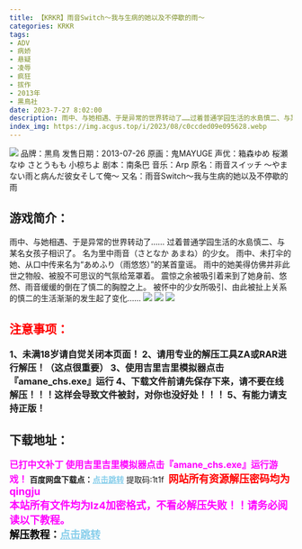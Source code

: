 ```yaml
---
title: 【KRKR】雨音Switch～我与生病的她以及不停歇的雨～
categories: KRKR
tags:
- ADV
- 病娇
- 悬疑
- 凌辱
- 疯狂
- 拔作
- 2013年
- 黒鳥社
date: 2023-7-27 8:02:00
description: 雨中、与她相遇、于是异常的世界转动了……过着普通学园生活的水島慎二、与某名女孩子相识了。名为里中雨音（さとなか あまね）的少女。雨中、未打伞的她、从口中传来名为“あめふり（雨悠悠）”的某首童谣。雨中的她美得仿佛并非此世之物般、被股不可思议的气氛给笼罩着。震惊之余被吸引着来到了她身前、悠然、雨音缓缓的倒在了慎二的胸膛之上。被怀中的少女所吸引、由此被扯上关系的慎二的生活渐渐的发生起了变化……
index_img: https://img.acgus.top/i/2023/08/c0ccded09e095628.webp
---
```

![](https://img.acgus.top/i/2023/08/c0ccded09e095628.webp)
品牌：黒鳥
发售日期：2013-07-26
原画：鬼MAYUGE
声优：箱森ゆめ 桜瀬なゆ さとうもも 小椋ちよ
剧本：南条巴
音乐：Arp
原名：雨音スイッチ ～やまない雨と病んだ彼女そして俺～
又名：雨音Switch～我与生病的她以及不停歇的雨

## 游戏简介：
雨中、与她相遇、于是异常的世界转动了……
过着普通学园生活的水島慎二、与某名女孩子相识了。
名为里中雨音（さとなか あまね）的少女。
雨中、未打伞的她、从口中传来名为“あめふり（雨悠悠）”的某首童谣。
雨中的她美得仿佛并非此世之物般、被股不可思议的气氛给笼罩着。
震惊之余被吸引着来到了她身前、悠然、雨音缓缓的倒在了慎二的胸膛之上。
被怀中的少女所吸引、由此被扯上关系的慎二的生活渐渐的发生起了变化……
![](https://img.acgus.top/i/2023/08/29e5724f04095636.webp)
![](https://img.acgus.top/i/2023/08/9ebdc0d772095633.webp)
![](https://img.acgus.top/i/2023/08/12a55caeb7095631.webp)






## <font color=#FF0000 >注意事项：</font>
<font size=3><b>1、未满18岁请自觉关闭本页面！
2、请用专业的解压工具ZA或RAR进行解压！（这点很重要）
3、使用吉里吉里模拟器点击『amane_chs.exe』运行
4、下载文件前请先保存下来，请不要在线解压！！！这样会导致文件被封，对你也没好处！！！
5、有能力请支持正版！</b></font>

## 下载地址：
<font color=#FF00FF size=3><b>已打中文补丁</b></font>
<font color=#FF00FF size=3>**使用吉里吉里模拟器点击『amane_chs.exe』运行游戏！**</font>
<b>百度网盘下载点：</b><a href="https://pan.baidu.com/s/1-H-4OpgcLITksWwjLdMyAw?pwd=1t1f" style="color: #87CEEB;"><b>点击跳转</b></a> 提取码:1t1f
<a style="padding: 0" href="https://post.qingju.org/AD/"><img style="max-width:100%" src="https://img.acgus.top/i/2024/07/478f689b8021d8d499ab43d21acf137a.gif" alt=""></a>
<b><font color=#FF0000 size=4>网站所有资源解压密码均为</b></font><b><font color=#FF00FF size=4>qingju</font><font color=#FF0000 ></font></b><br><b><font color=#FF00FF size=4>本站所有文件均为lz4加密格式，不看必解压失败！！请务必阅读以下教程。</b></font><br><b><font color=#000 size=4>解压教程：</b><a href="https://post.qingju.org/tutorial/000/" style="color: #87CEEB;"><b>点击跳转</b></a>
